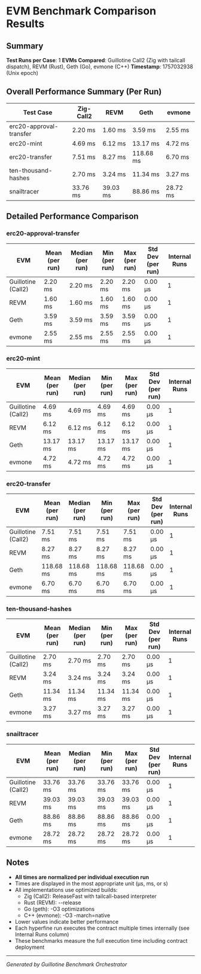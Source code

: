 # EVM Benchmark Comparison Results

## Summary

**Test Runs per Case**: 1
**EVMs Compared**: Guillotine Call2 (Zig with tailcall dispatch), REVM (Rust), Geth (Go), evmone (C++)
**Timestamp**: 1757032938 (Unix epoch)

## Overall Performance Summary (Per Run)

| Test Case | Zig-Call2 | REVM | Geth | evmone |
|-----------|-----------|------|------|--------|
| erc20-approval-transfer   |   2.20 ms |   1.60 ms |   3.59 ms |   2.55 ms |
| erc20-mint                |   4.69 ms |   6.12 ms |  13.17 ms |   4.72 ms |
| erc20-transfer            |   7.51 ms |   8.27 ms | 118.68 ms |   6.70 ms |
| ten-thousand-hashes       |   2.70 ms |   3.24 ms |  11.34 ms |   3.27 ms |
| snailtracer               |  33.76 ms |  39.03 ms |  88.86 ms |  28.72 ms |

## Detailed Performance Comparison

### erc20-approval-transfer

| EVM | Mean (per run) | Median (per run) | Min (per run) | Max (per run) | Std Dev (per run) | Internal Runs |
|-----|----------------|------------------|---------------|---------------|-------------------|---------------|
| Guillotine (Call2) |        2.20 ms |          2.20 ms |       2.20 ms |       2.20 ms |          0.00 μs |             1 |
| REVM        |        1.60 ms |          1.60 ms |       1.60 ms |       1.60 ms |          0.00 μs |             1 |
| Geth        |        3.59 ms |          3.59 ms |       3.59 ms |       3.59 ms |          0.00 μs |             1 |
| evmone      |        2.55 ms |          2.55 ms |       2.55 ms |       2.55 ms |          0.00 μs |             1 |

### erc20-mint

| EVM | Mean (per run) | Median (per run) | Min (per run) | Max (per run) | Std Dev (per run) | Internal Runs |
|-----|----------------|------------------|---------------|---------------|-------------------|---------------|
| Guillotine (Call2) |        4.69 ms |          4.69 ms |       4.69 ms |       4.69 ms |          0.00 μs |             1 |
| REVM        |        6.12 ms |          6.12 ms |       6.12 ms |       6.12 ms |          0.00 μs |             1 |
| Geth        |       13.17 ms |         13.17 ms |      13.17 ms |      13.17 ms |          0.00 μs |             1 |
| evmone      |        4.72 ms |          4.72 ms |       4.72 ms |       4.72 ms |          0.00 μs |             1 |

### erc20-transfer

| EVM | Mean (per run) | Median (per run) | Min (per run) | Max (per run) | Std Dev (per run) | Internal Runs |
|-----|----------------|------------------|---------------|---------------|-------------------|---------------|
| Guillotine (Call2) |        7.51 ms |          7.51 ms |       7.51 ms |       7.51 ms |          0.00 μs |             1 |
| REVM        |        8.27 ms |          8.27 ms |       8.27 ms |       8.27 ms |          0.00 μs |             1 |
| Geth        |      118.68 ms |        118.68 ms |     118.68 ms |     118.68 ms |          0.00 μs |             1 |
| evmone      |        6.70 ms |          6.70 ms |       6.70 ms |       6.70 ms |          0.00 μs |             1 |

### ten-thousand-hashes

| EVM | Mean (per run) | Median (per run) | Min (per run) | Max (per run) | Std Dev (per run) | Internal Runs |
|-----|----------------|------------------|---------------|---------------|-------------------|---------------|
| Guillotine (Call2) |        2.70 ms |          2.70 ms |       2.70 ms |       2.70 ms |          0.00 μs |             1 |
| REVM        |        3.24 ms |          3.24 ms |       3.24 ms |       3.24 ms |          0.00 μs |             1 |
| Geth        |       11.34 ms |         11.34 ms |      11.34 ms |      11.34 ms |          0.00 μs |             1 |
| evmone      |        3.27 ms |          3.27 ms |       3.27 ms |       3.27 ms |          0.00 μs |             1 |

### snailtracer

| EVM | Mean (per run) | Median (per run) | Min (per run) | Max (per run) | Std Dev (per run) | Internal Runs |
|-----|----------------|------------------|---------------|---------------|-------------------|---------------|
| Guillotine (Call2) |       33.76 ms |         33.76 ms |      33.76 ms |      33.76 ms |          0.00 μs |             1 |
| REVM        |       39.03 ms |         39.03 ms |      39.03 ms |      39.03 ms |          0.00 μs |             1 |
| Geth        |       88.86 ms |         88.86 ms |      88.86 ms |      88.86 ms |          0.00 μs |             1 |
| evmone      |       28.72 ms |         28.72 ms |      28.72 ms |      28.72 ms |          0.00 μs |             1 |


## Notes

- **All times are normalized per individual execution run**
- Times are displayed in the most appropriate unit (μs, ms, or s)
- All implementations use optimized builds:
  - Zig (Call2): ReleaseFast with tailcall-based interpreter
  - Rust (REVM): --release
  - Go (geth): -O3 optimizations
  - C++ (evmone): -O3 -march=native
- Lower values indicate better performance
- Each hyperfine run executes the contract multiple times internally (see Internal Runs column)
- These benchmarks measure the full execution time including contract deployment

---

*Generated by Guillotine Benchmark Orchestrator*
